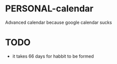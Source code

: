 # PERSONAL-calendar
Advanced calendar because google calendar sucks

# TODO
 - it takes 66 days for habbit to be formed
